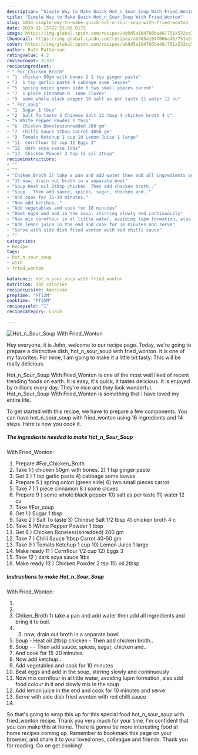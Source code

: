 ```yaml
---
description: "Simple Way to Make Quick Hot_n_Sour_Soup With Fried_Wonton"
title: "Simple Way to Make Quick Hot_n_Sour_Soup With Fried_Wonton"
slug: 1834-simple-way-to-make-quick-hot-n-sour-soup-with-fried-wonton
date: 2020-11-15T22:53:09.017Z
image: https://img-global.cpcdn.com/recipes/ab9d5a104706ba46/751x532cq70/hot_n_sour_soup-with-fried_wonton-recipe-main-photo.jpg
thumbnail: https://img-global.cpcdn.com/recipes/ab9d5a104706ba46/751x532cq70/hot_n_sour_soup-with-fried_wonton-recipe-main-photo.jpg
cover: https://img-global.cpcdn.com/recipes/ab9d5a104706ba46/751x532cq70/hot_n_sour_soup-with-fried_wonton-recipe-main-photo.jpg
author: Ruth Patterson
ratingvalue: 4.2
reviewcount: 31337
recipeingredient:
- " For_Chicken_Broth"
- "1  chicken 50gm with bones 2 1 tsp ginger paste"
- "3  1 tsp garlic paste 4 cabbage some leaves"
- "5  spring onion green side 6 two small pieces carrot"
- "7  1 piece cinnamon 8  some cloves"
- "9  some whole black pepper 10 salt as per taste 11 water 12 cu"
- " For_soup"
- "1  Sugar 1 tbsp"
- "2  Salt To taste 3 Chinese Salt 12 tbsp 4 chicken broth 4 c"
- "5 White Pepper Powder 1 tbsp"
- "6  Chicken Bonelessshredded 200 gm"
- "7  Chilli Sauce 1tbsp Carrot 4050 gm"
- "9  Tomato Ketchup 1 cup 10 Lemon Juice 1 large"
- "11  Cornflour 12 cup 12 Eggs 3"
- "12  dark soya sauce 1tbs"
- "13  Chicken Powder 2 tsp 15 oil 2tbsp"
recipeinstructions:
- ""
- ""
- "Chiken_Broth 1) take a pan and add water then add all ingredients and bring it to boil."
- "3) now, drain out broth in a separate bowl"
- "Soup Heat oil 2tbsp chicken  Then add chicken broth.."
- "Soup   Then add sauce, spices, sugar, chicken and.."
- "And cook for 15-20 minutes."
- "Now add ketchup.."
- "Add vegetables and cook for 10 minutes"
- "Beat eggs and add in the soup, stirring slowly and continuously"
- "Now mix cornflour in al little water, avoiding lupm formation, also add food colour in it and slowly mix in the soup"
- "Add lemon juice in the end and cook for 10 minutes and serve"
- "Serve with side dish fried wonton with red chilli sauce"
- ""
categories:
- Recipe
tags:
- hot_n_sour_soup
- with
- fried_wonton

katakunci: hot_n_sour_soup with fried_wonton 
nutrition: 192 calories
recipecuisine: American
preptime: "PT12M"
cooktime: "PT35M"
recipeyield: "1"
recipecategory: Lunch

---
```



![Hot_n_Sour_Soup
With Fried_Wonton](https://img-global.cpcdn.com/recipes/ab9d5a104706ba46/751x532cq70/hot_n_sour_soup-with-fried_wonton-recipe-main-photo.jpg)

Hey everyone, it is John, welcome to our recipe page. Today, we're going to prepare a distinctive dish, hot_n_sour_soup
with fried_wonton. It is one of my favorites. For mine, I am going to make it a little bit tasty. This will be really delicious.



Hot_n_Sour_Soup
With Fried_Wonton is one of the most well liked of recent trending foods on earth. It is easy, it's quick, it tastes delicious. It is enjoyed by millions every day. They're nice and they look wonderful. Hot_n_Sour_Soup
With Fried_Wonton is something that I have loved my entire life.


To get started with this recipe, we have to prepare a few components. You can have hot_n_sour_soup
with fried_wonton using 16 ingredients and 14 steps. Here is how you cook it.

<!--inarticleads1-->

##### The ingredients needed to make Hot_n_Sour_Soup
With Fried_Wonton:

1. Prepare  #For_Chicken_Broth
1. Take 1 ) chicken 50gm with bones. 2) 1 tsp ginger paste
1. Get 3 ) 1 tsp garlic paste 4) cabbage some leaves
1. Prepare 5 ) spring onion (green side) 6) two small pieces carrot
1. Take 7 ) 1 piece cinnamon 8 ) some cloves
1. Prepare 9 ) some whole black pepper 10) salt as per taste 11) water 12 cu
1. Take  #For_soup
1. Get 1 ) Sugar 1 tbsp
1. Take 2 ) Salt To taste 3) Chinese Salt 1/2 tbsp 4) chicken broth 4 c
1. Take 5 )White Pepper Powder 1 tbsp
1. Get 6 ) Chicken Boneless(shredded) 200 gm
1. Take 7 ) Chilli Sauce 1tbsp Carrot 40-50 gm
1. Take 9 ) Tomato Ketchup 1 cup 10) Lemon Juice 1 large
1. Make ready 11 ) Cornflour 1/2 cup 12) Eggs 3
1. Take 12 ) dark soya sauce 1tbs
1. Make ready 13 ) Chicken Powder 2 tsp 15) oil 2tbsp




<!--inarticleads2-->

##### Instructions to make Hot_n_Sour_Soup
With Fried_Wonton:

1. 
1. 
1. Chiken_Broth 1) take a pan and add water then add all ingredients and bring it to boil.
1. 3) now, drain out broth in a separate bowl
1. Soup - Heat oil 2tbsp chicken -  Then add chicken broth..
1. Soup -  -  Then add sauce, spices, sugar, chicken and..
1. And cook for 15-20 minutes.
1. Now add ketchup..
1. Add vegetables and cook for 10 minutes
1. Beat eggs and add in the soup, stirring slowly and continuously
1. Now mix cornflour in al little water, avoiding lupm formation, also add food colour in it and slowly mix in the soup
1. Add lemon juice in the end and cook for 10 minutes and serve
1. Serve with side dish fried wonton with red chilli sauce
1. 




So that's going to wrap this up for this special food hot_n_sour_soup
with fried_wonton recipe. Thank you very much for your time. I'm confident that you can make this at home. There is gonna be more interesting food at home recipes coming up. Remember to bookmark this page on your browser, and share it to your loved ones, colleague and friends. Thank you for reading. Go on get cooking!
